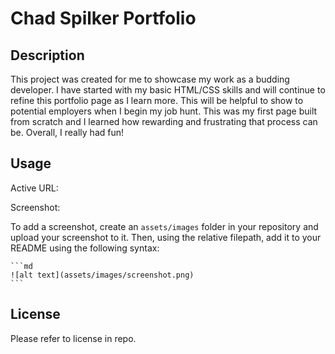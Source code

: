 # Chad Spilker Portfolio

## Description

This project was created for me to showcase my work as a budding developer. I have started with my basic HTML/CSS skills and will continue to refine this portfolio page as I learn more. This will be helpful to show to potential employers when I begin my job hunt. This was my first page built from scratch and I learned how rewarding and frustrating that process can be. Overall, I really had fun!


## Usage


Active URL:

Screenshot:

To add a screenshot, create an `assets/images` folder in your repository and upload your screenshot to it. Then, using the relative filepath, add it to your README using the following syntax:

    ```md
    ![alt text](assets/images/screenshot.png)
    ```


## License

Please refer to license in repo.


